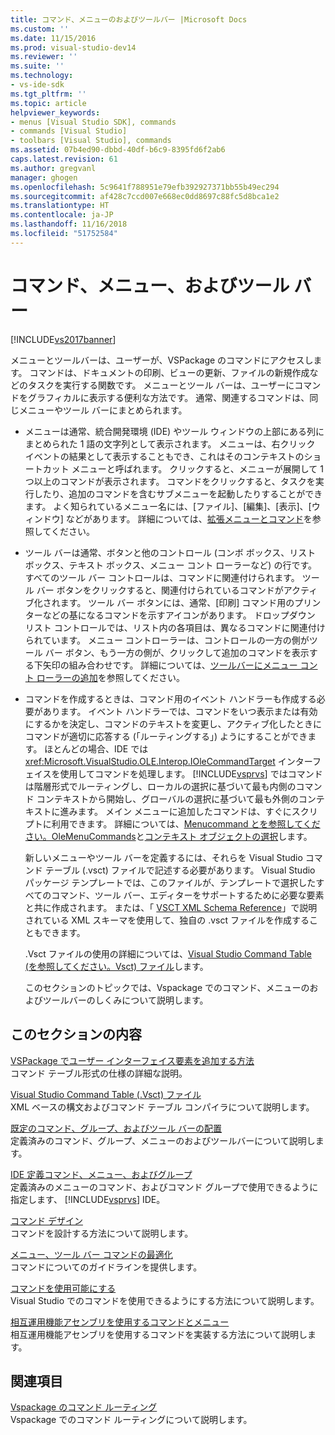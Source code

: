 ```yaml
---
title: コマンド、メニューのおよびツールバー |Microsoft Docs
ms.custom: ''
ms.date: 11/15/2016
ms.prod: visual-studio-dev14
ms.reviewer: ''
ms.suite: ''
ms.technology:
- vs-ide-sdk
ms.tgt_pltfrm: ''
ms.topic: article
helpviewer_keywords:
- menus [Visual Studio SDK], commands
- commands [Visual Studio]
- toolbars [Visual Studio], commands
ms.assetid: 07b4ed90-dbbd-40df-b6c9-8395fd6f2ab6
caps.latest.revision: 61
ms.author: gregvanl
manager: ghogen
ms.openlocfilehash: 5c9641f788951e79efb392927371bb55b49ec294
ms.sourcegitcommit: af428c7ccd007e668ec0dd8697c88fc5d8bca1e2
ms.translationtype: HT
ms.contentlocale: ja-JP
ms.lasthandoff: 11/16/2018
ms.locfileid: "51752584"
---
```

# <a name="commands-menus-and-toolbars"></a>コマンド、メニュー、およびツール バー
[!INCLUDE[vs2017banner](../../includes/vs2017banner.md)]

メニューとツールバーは、ユーザーが、VSPackage のコマンドにアクセスします。 コマンドは、ドキュメントの印刷、ビューの更新、ファイルの新規作成などのタスクを実行する関数です。 メニューとツール バーは、ユーザーにコマンドをグラフィカルに表示する便利な方法です。 通常、関連するコマンドは、同じメニューやツール バーにまとめられます。  
  
- メニューは通常、統合開発環境 (IDE) やツール ウィンドウの上部にある列にまとめられた 1 語の文字列として表示されます。 メニューは、右クリック イベントの結果として表示することもでき、これはそのコンテキストのショートカット メニューと呼ばれます。 クリックすると、メニューが展開して 1 つ以上のコマンドが表示されます。 コマンドをクリックすると、タスクを実行したり、追加のコマンドを含むサブメニューを起動したりすることができます。 よく知られているメニュー名には、[ファイル]、[編集]、[表示]、[ウィンドウ] などがあります。 詳細については、[拡張メニューとコマンド](../../extensibility/extending-menus-and-commands.md)を参照してください。  
  
- ツール バーは通常、ボタンと他のコントロール (コンボ ボックス、リスト ボックス、テキスト ボックス、メニュー コント ローラーなど) の行です。 すべてのツール バー コントロールは、コマンドに関連付けられます。 ツール バー ボタンをクリックすると、関連付けられているコマンドがアクティブ化されます。 ツール バー ボタンには、通常、[印刷] コマンド用のプリンターなどの基になるコマンドを示すアイコンがあります。 ドロップダウン リスト コントロールでは、リスト内の各項目は、異なるコマンドに関連付けられています。 メニュー コントローラーは、コントロールの一方の側がツール バー ボタン、もう一方の側が、クリックして追加のコマンドを表示する下矢印の組み合わせです。 詳細については、[ツールバーにメニュー コント ローラーの追加](../../extensibility/adding-a-menu-controller-to-a-toolbar.md)を参照してください。  
  
- コマンドを作成するときは、コマンド用のイベント ハンドラーも作成する必要があります。 イベント ハンドラーでは、コマンドをいつ表示または有効にするかを決定し、コマンドのテキストを変更し、アクティブ化したときにコマンドが適切に応答する (「ルーティングする」) ようにすることができます。 ほとんどの場合、IDE では <xref:Microsoft.VisualStudio.OLE.Interop.IOleCommandTarget> インターフェイスを使用してコマンドを処理します。 [!INCLUDE[vsprvs](../../includes/vsprvs-md.md)] ではコマンドは階層形式でルーティングし、ローカルの選択に基づいて最も内側のコマンド コンテキストから開始し、グローバルの選択に基づいて最も外側のコンテキストに進みます。 メイン メニューに追加したコマンドは、すぐにスクリプトに利用できます。 詳細については、[Menucommand とを参照してください。OleMenuCommands](../../misc/menucommands-vs-olemenucommands.md)と[コンテキスト オブジェクトの選択](../../extensibility/internals/selection-context-objects.md)します。  
  
  新しいメニューやツール バーを定義するには、それらを Visual Studio コマンド テーブル (.vsct) ファイルで記述する必要があります。 Visual Studio パッケージ テンプレートでは、このファイルが、テンプレートで選択したすべてのコマンド、ツール バー、エディターをサポートするために必要な要素と共に作成されます。 または、「 [VSCT XML Schema Reference](../../extensibility/vsct-xml-schema-reference.md)」で説明されている XML スキーマを使用して、独自の .vsct ファイルを作成することもできます。  
  
  .Vsct ファイルの使用の詳細については、[Visual Studio Command Table (を参照してください。Vsct) ファイル](../../extensibility/internals/visual-studio-command-table-dot-vsct-files.md)します。  
  
  このセクションのトピックでは、Vspackage でのコマンド、メニューのおよびツールバーのしくみについて説明します。  
  
## <a name="in-this-section"></a>このセクションの内容  
 [VSPackage でユーザー インターフェイス要素を追加する方法](../../extensibility/internals/how-vspackages-add-user-interface-elements.md)  
 コマンド テーブル形式の仕様の詳細な説明。  
  
 [Visual Studio Command Table (.Vsct) ファイル](../../extensibility/internals/visual-studio-command-table-dot-vsct-files.md)  
 XML ベースの構文およびコマンド テーブル コンパイラについて説明します。  
  
 [既定のコマンド、グループ、およびツール バーの配置](../../extensibility/internals/default-command-group-and-toolbar-placement.md)  
 定義済みのコマンド、グループ、メニューのおよびツールバーについて説明します。  
  
 [IDE 定義コマンド、メニュー、およびグループ](../../extensibility/internals/ide-defined-commands-menus-and-groups.md)  
 定義済みのメニューのコマンド、およびコマンド グループで使用できるように指定します、 [!INCLUDE[vsprvs](../../includes/vsprvs-md.md)] IDE。  
  
 [コマンド デザイン](../../extensibility/internals/command-design.md)  
 コマンドを設計する方法について説明します。  
  
 [メニュー、ツール バー コマンドの最適化](../../extensibility/internals/optimizing-menu-and-toolbar-commands.md)  
 コマンドについてのガイドラインを提供します。  
  
 [コマンドを使用可能にする](../../extensibility/internals/making-commands-available.md)  
 Visual Studio でのコマンドを使用できるようにする方法について説明します。  
  
 [相互運用機能アセンブリを使用するコマンドとメニュー](../../extensibility/internals/commands-and-menus-that-use-interop-assemblies.md)  
 相互運用機能アセンブリを使用するコマンドを実装する方法について説明します。  
  
## <a name="related-sections"></a>関連項目  
 [Vspackage のコマンド ルーティング](../../extensibility/internals/command-routing-in-vspackages.md)  
 Vspackage でのコマンド ルーティングについて説明します。

